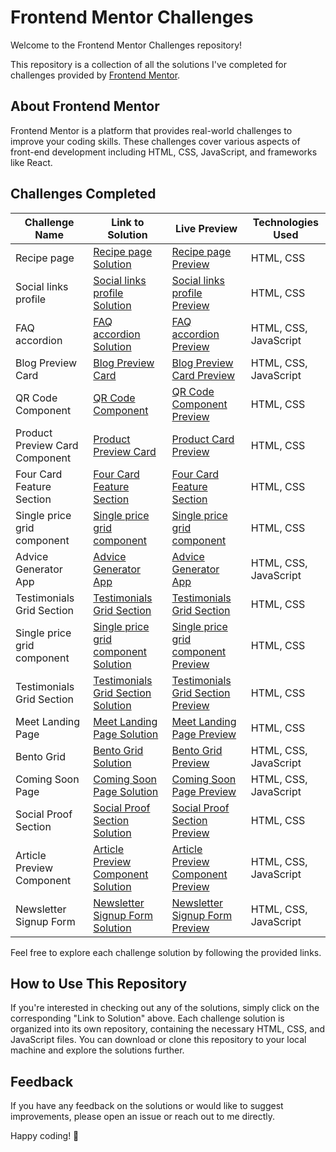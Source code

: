 # Frontend Mentor Challenges

Welcome to the Frontend Mentor Challenges repository!

This repository is a collection of all the solutions I've completed for challenges provided by [Frontend Mentor](https://www.frontendmentor.io/).

## About Frontend Mentor

Frontend Mentor is a platform that provides real-world challenges to improve your coding skills. These challenges cover various aspects of front-end development including HTML, CSS, JavaScript, and frameworks like React.

## Challenges Completed

| Challenge Name                 | Link to Solution                                                                                        | Live Preview                                                                               | Technologies Used     |
| ------------------------------ | ------------------------------------------------------------------------------------------------------- | ------------------------------------------------------------------------------------------ | --------------------- |
| Recipe page                    | [Recipe page Solution](https://github.com/hichamweblog/FEM-Recipe-Page)                                 | [Recipe page Preview](https://dz-recipe-page.netlify.app/)                                 | HTML, CSS             |
| Social links profile           | [Social links profile Solution](https://github.com/hichamweblog/FEM-Social-Links-Profile)               | [Social links profile Preview](https://dz-social-links-profile.netlify.app/)               | HTML, CSS             |
| FAQ accordion                  | [FAQ accordion Solution](https://github.com/hichamweblog/FEM-FAQ-accordion)                             | [FAQ accordion Preview](https://dz-faq-accordion.netlify.app/)                             | HTML, CSS, JavaScript |
| Blog Preview Card              | [Blog Preview Card](https://github.com/hichamweblog/FEM-Blog-Preview-Card)                              | [Blog Preview Card Preview](https://dz-blog-preview-card.netlify.app/)                     | HTML, CSS, JavaScript |
| QR Code Component              | [QR Code Component](https://github.com/hichamweblog/FEM-QR-Code-Component)                              | [QR Code Component Preview](https://dz-qr-code-component.netlify.app/)                     | HTML, CSS             |
| Product Preview Card Component | [Product Preview Card](https://github.com/hichamweblog/FEM-Product-Preview-Card-Component)              | [Product Card Preview](https://dz-product-preview-card.netlify.app/)                       | HTML, CSS             |
| Four Card Feature Section      | [Four Card Feature Section](https://github.com/hichamweblog/FEM-Four-Card-Feature-Section)              | [Four Card Feature Section](https://dz-four-card-feature-section.netlify.app/)             | HTML, CSS             |
| Single price grid component    | [Single price grid component](https://github.com/hichamweblog/FEM-Single-Price-Grid-Component)          | [Single price grid component](https://dz-single-price-grid-component.netlify.app/)         | HTML, CSS             |
| Advice Generator App           | [Advice Generator App](https://github.com/hichamweblog/FEM-Advice-Generator-App)                        | [Advice Generator App](https://dz-advice-generator.netlify.app/)                           | HTML, CSS, JavaScript |
| Testimonials Grid Section      | [Testimonials Grid Section](https://github.com/hichamweblog/FEM-Testimonials-Grid-Section)              | [Testimonials Grid Section](https://dz-testimonials-grid-section.netlify.app/)             | HTML, CSS             |
| Single price grid component    | [Single price grid component Solution](https://github.com/hichamweblog/FEM-Single-Price-Grid-Component) | [Single price grid component Preview](https://dz-single-price-grid-component.netlify.app/) | HTML, CSS             |
| Testimonials Grid Section      | [Testimonials Grid Section Solution](https://github.com/hichamweblog/FEM-Testimonials-Grid-Section)     | [Testimonials Grid Section Preview](https://dz-testimonials-grid-section.netlify.app/)     | HTML, CSS             |
| Meet Landing Page              | [Meet Landing Page Solution](https://github.com/hichamweblog/FEM-Meet-Landing-Page)                     | [Meet Landing Page Preview](https://dz-meet-landing-page.netlify.app/)                     | HTML, CSS             |
| Bento Grid                     | [Bento Grid Solution](https://github.com/hichamweblog/FEM-Bento-Grid)                                   | [Bento Grid Preview](https://dz-bento-grid.netlify.app/)                                   | HTML, CSS, JavaScript |
| Coming Soon Page               | [Coming Soon Page Solution](https://github.com/hichamweblog/FEM-Coming-Soon-Page)                       | [Coming Soon Page Preview](https://dz-coming-soon-page.netlify.app/)                       | HTML, CSS, JavaScript |
| Social Proof Section           | [Social Proof Section Solution](https://github.com/hichamweblog/FEM-Social-Proof-Section)               | [Social Proof Section Preview](https://dz-social-proof-section.netlify.app/)               | HTML, CSS             |
| Article Preview Component| [ Article Preview Component Solution](https://github.com/hichamweblog/FEM-Article-Preview-Component)               | [ Article Preview Component Preview](https://dz-article-preview.netlify.app/)               | HTML, CSS, JavaScript             |
| Newsletter Signup Form| [ Newsletter Signup Form Solution](https://github.com/hichamweblog/FEM-Newsletter-Signup-Form)               | [ Newsletter Signup Form Preview](https://dz-newsletter-signup-form.netlify.app/)               | HTML, CSS, JavaScript             |


Feel free to explore each challenge solution by following the provided links.

## How to Use This Repository

If you're interested in checking out any of the solutions, simply click on the corresponding "Link to Solution" above. Each challenge solution is organized into its own repository, containing the necessary HTML, CSS, and JavaScript files. You can download or clone this repository to your local machine and explore the solutions further.

## Feedback

If you have any feedback on the solutions or would like to suggest improvements, please open an issue or reach out to me directly.

Happy coding! 🚀
